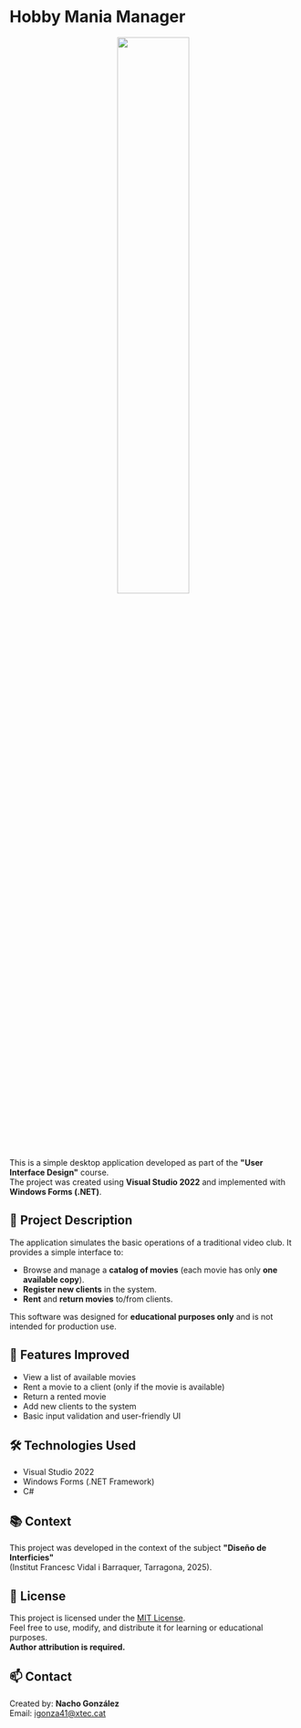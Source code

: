 # Hobby Mania Manager
<p align="center">
  <img src="https://github.com/user-attachments/assets/5185d46a-3f48-428c-be32-c993bc989135" width="50%">
</p>

This is a simple desktop application developed as part of the **"User Interface Design"** course.  
The project was created using **Visual Studio 2022** and implemented with **Windows Forms (.NET)**.

## 📌 Project Description

The application simulates the basic operations of a traditional video club. It provides a simple interface to:

- Browse and manage a **catalog of movies** (each movie has only **one available copy**).
- **Register new clients** in the system.
- **Rent** and **return movies** to/from clients.

This software was designed for **educational purposes only** and is not intended for production use.

## 🎯 Features Improved

- View a list of available movies
- Rent a movie to a client (only if the movie is available)
- Return a rented movie
- Add new clients to the system
- Basic input validation and user-friendly UI

## 🛠️ Technologies Used

- Visual Studio 2022
- Windows Forms (.NET Framework)
- C#

## 📚 Context

This project was developed in the context of the subject **"Diseño de Interficies"**  
(Institut Francesc Vidal i Barraquer, Tarragona, 2025).

## 📄 License

This project is licensed under the [MIT License](LICENSE).  
Feel free to use, modify, and distribute it for learning or educational purposes.  
**Author attribution is required.**

## 📫 Contact

Created by: **Nacho González**  
Email: igonza41@xtec.cat
